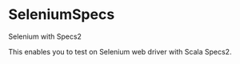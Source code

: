 SeleniumSpecs
=============

Selenium with Specs2

This enables you to test on Selenium web driver with Scala Specs2.


